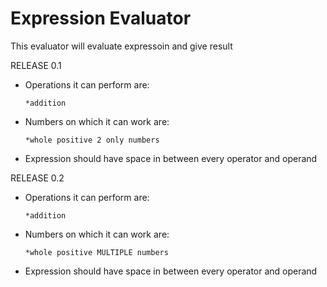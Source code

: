 Expression Evaluator
=========

This evaluator will evaluate expressoin and give result

RELEASE 0.1

  - Operations it can perform are:

        *addition
  - Numbers on which it can work are:

        *whole positive 2 only numbers
  - Expression should have space in between every operator and operand

RELEASE 0.2

  - Operations it can perform are:

        *addition
  - Numbers on which it can work are:

        *whole positive MULTIPLE numbers
  - Expression should have space in between every operator and operand